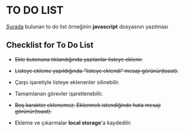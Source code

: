 # **TO DO LIST**
[Şurada](https://github.com/Kodluyoruz/taskforce/tree/main/javascript/javascript-temel/odev2) bulunan to do list örneğinin **javascript** dosyasnın yazılması

## **Checklist for To Do List**
- ~~Ekle butonuna tıklandığında yazılanlar listeye eklenir.~~

- ~~Listeye ekleme yapıldığında "listeye eklendi" mesajı görünür(toast).~~

- Çarpı işaretiyle listeye eklenenler silinebilir.

- Tamamlanan görevler işaretlenebilir.

- ~~Boş karakter eklenemez. Eklenmek istendiğinde hata mesajı görünür(toast).~~

- Ekleme ve çıkarmalar **local storage**'a kaydedilir.

